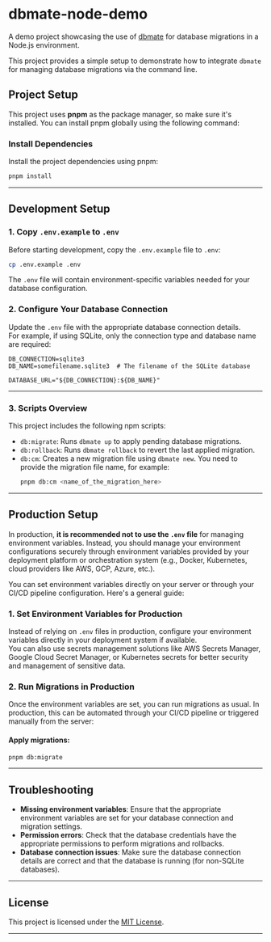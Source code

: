 # dbmate-node-demo

A demo project showcasing the use of [dbmate](https://github.com/amacneil/dbmate) for database migrations in a Node.js environment.

This project provides a simple setup to demonstrate how to integrate `dbmate` for managing database migrations via the command line.

## Project Setup

This project uses **pnpm** as the package manager, so make sure it's installed. You can install pnpm globally using the following command:

### Install Dependencies

Install the project dependencies using pnpm:

```bash
pnpm install
```

---

## Development Setup

### 1. Copy `.env.example` to `.env`

Before starting development, copy the `.env.example` file to `.env`:

```bash
cp .env.example .env
```

The `.env` file will contain environment-specific variables needed for your database configuration.

### 2. Configure Your Database Connection

Update the `.env` file with the appropriate database connection details.  
For example, if using SQLite, only the connection type and database name are required:

```shell
DB_CONNECTION=sqlite3
DB_NAME=somefilename.sqlite3  # The filename of the SQLite database

DATABASE_URL="${DB_CONNECTION}:${DB_NAME}"
```

---

### 3. Scripts Overview

This project includes the following npm scripts:

- `db:migrate`: Runs `dbmate up` to apply pending database migrations.
- `db:rollback`: Runs `dbmate rollback` to revert the last applied migration.
- `db:cm`: Creates a new migration file using `dbmate new`. You need to provide the migration file name, for example:  
  ```bash
  pnpm db:cm <name_of_the_migration_here>
  ```

---

## Production Setup

In production, **it is recommended not to use the `.env` file** for managing environment variables. Instead, you should manage your environment configurations securely through environment variables provided by your deployment platform or orchestration system (e.g., Docker, Kubernetes, cloud providers like AWS, GCP, Azure, etc.).

You can set environment variables directly on your server or through your CI/CD pipeline configuration. Here's a general guide:

### 1. Set Environment Variables for Production

Instead of relying on `.env` files in production, configure your environment variables directly in your deployment system if available.  
You can also use secrets management solutions like AWS Secrets Manager, Google Cloud Secret Manager, or Kubernetes secrets for better security and management of sensitive data.

### 2. Run Migrations in Production

Once the environment variables are set, you can run migrations as usual. In production, this can be automated through your CI/CD pipeline or triggered manually from the server:

#### Apply migrations:

```bash
pnpm db:migrate
```

---

## Troubleshooting

- **Missing environment variables**: Ensure that the appropriate environment variables are set for your database connection and migration settings.
- **Permission errors**: Check that the database credentials have the appropriate permissions to perform migrations and rollbacks.
- **Database connection issues**: Make sure the database connection details are correct and that the database is running (for non-SQLite databases).

---

## License

This project is licensed under the [MIT License](https://opensource.org/licenses/mit).

---